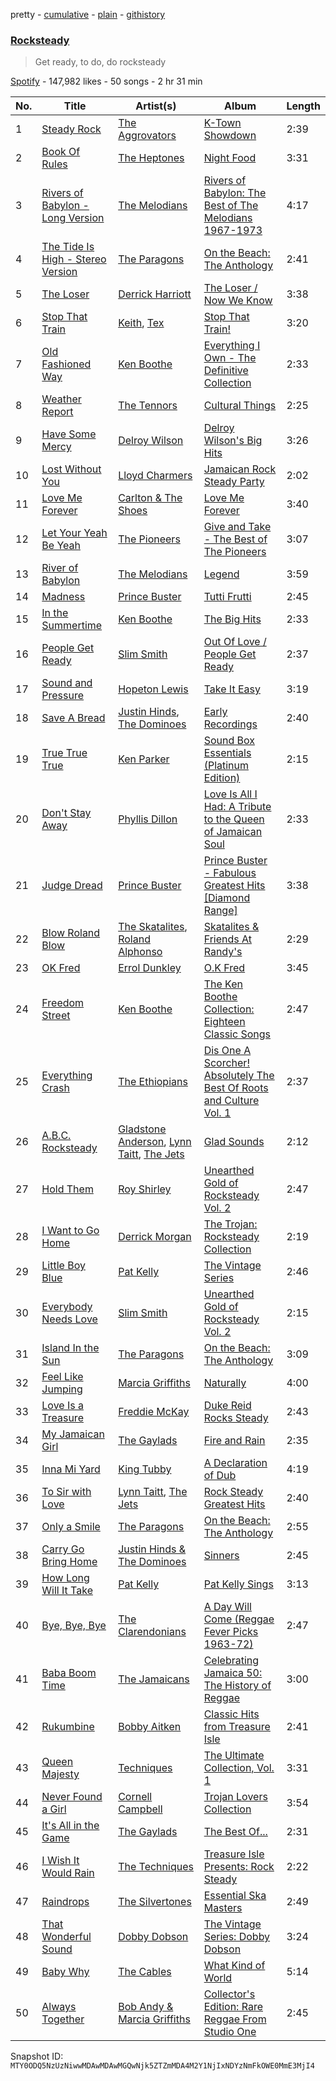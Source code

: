pretty - [cumulative](/playlists/cumulative/37i9dQZF1DXcYHsRTcIw5a.md) - [plain](/playlists/plain/37i9dQZF1DXcYHsRTcIw5a) - [githistory](https://github.githistory.xyz/mackorone/spotify-playlist-archive/blob/main/playlists/plain/37i9dQZF1DXcYHsRTcIw5a)

### [Rocksteady](https://open.spotify.com/playlist/37i9dQZF1DXcYHsRTcIw5a)

> Get ready, to do, do rocksteady

[Spotify](https://open.spotify.com/user/spotify) - 147,982 likes - 50 songs - 2 hr 31 min

| No. | Title | Artist(s) | Album | Length |
|---|---|---|---|---|
| 1 | [Steady Rock](https://open.spotify.com/track/4qabPWXYmTgayl0IFZmIpQ) | [The Aggrovators](https://open.spotify.com/artist/2qX63C7rYqUDrY3CD7sbUm) | [K\-Town Showdown](https://open.spotify.com/album/4jMuTSL7ETQxrHxNmtfhK0) | 2:39 |
| 2 | [Book Of Rules](https://open.spotify.com/track/4PKri4OX2AB2RXj95Y9ZgB) | [The Heptones](https://open.spotify.com/artist/6b5Hxvp7SWlJY5uUrRlzx4) | [Night Food](https://open.spotify.com/album/4ZOQeByfXd1iAgmMk8xpYN) | 3:31 |
| 3 | [Rivers of Babylon \- Long Version](https://open.spotify.com/track/3Q6QQMARzPG55AeV62WQ6S) | [The Melodians](https://open.spotify.com/artist/23FM5hCHWAODLFGMyk6ETI) | [Rivers of Babylon: The Best of The Melodians 1967\-1973](https://open.spotify.com/album/3Jh8nwkZZXaTPXWRaFm4yu) | 4:17 |
| 4 | [The Tide Is High \- Stereo Version](https://open.spotify.com/track/7056gVvC7P3PpltHgippd2) | [The Paragons](https://open.spotify.com/artist/5sCZ2Gc3nZaE3Cav8WG7WG) | [On the Beach: The Anthology](https://open.spotify.com/album/5OegFjiVvk3WecDO5Bofbw) | 2:41 |
| 5 | [The Loser](https://open.spotify.com/track/3AGEHHqBOnAmQiJxxbasJu) | [Derrick Harriott](https://open.spotify.com/artist/1ht9oSlPiNywrg22T2sM8d) | [The Loser / Now We Know](https://open.spotify.com/album/3Q9nz0AiROFVdjAwNDpwhv) | 3:38 |
| 6 | [Stop That Train](https://open.spotify.com/track/04ZaKWF8eYEsVhO8mNxvhB) | [Keith](https://open.spotify.com/artist/7hm0Ngouir56yhbzXu9yRH), [Tex](https://open.spotify.com/artist/1OFhmPA8VQArSdLb7CVClv) | [Stop That Train!](https://open.spotify.com/album/6B5wJp7kFC8s0VMilKj7ou) | 3:20 |
| 7 | [Old Fashioned Way](https://open.spotify.com/track/531hkX8V30OYiB4zfjypy5) | [Ken Boothe](https://open.spotify.com/artist/6jg1EbpTL27toPdfzveorJ) | [Everything I Own \- The Definitive Collection](https://open.spotify.com/album/0fkvv6IpX8t20FO0dlIHY3) | 2:33 |
| 8 | [Weather Report](https://open.spotify.com/track/2PqKhhwvTagEwlueJYwXa1) | [The Tennors](https://open.spotify.com/artist/55bKEFzORmQDLwL57O3Zz4) | [Cultural Things](https://open.spotify.com/album/0oAZsRHJCvTBgfIIKPQmDO) | 2:25 |
| 9 | [Have Some Mercy](https://open.spotify.com/track/6P4TFTWjdO5iXr8EfQVjqz) | [Delroy Wilson](https://open.spotify.com/artist/10j5vcbnSBWXZ1WYyv2a2D) | [Delroy Wilson's Big Hits](https://open.spotify.com/album/2B6fDpOYSkw07Pe7muIihM) | 3:26 |
| 10 | [Lost Without You](https://open.spotify.com/track/3TeLqdhzHB9cuFbaKlNvgm) | [Lloyd Charmers](https://open.spotify.com/artist/3mSM2ALYf2unI6Hk6NGBmD) | [Jamaican Rock Steady Party](https://open.spotify.com/album/4UGon6PLiaTnceOnsT1uM3) | 2:02 |
| 11 | [Love Me Forever](https://open.spotify.com/track/1z0We51LrOGniEJVk9Aid9) | [Carlton & The Shoes](https://open.spotify.com/artist/6mkOssVLhCbXwi57tThPet) | [Love Me Forever](https://open.spotify.com/album/0EYwBETY5u7V1VpzUmqyLu) | 3:40 |
| 12 | [Let Your Yeah Be Yeah](https://open.spotify.com/track/2Dm6EGLAZLjk0iBIdUN9qp) | [The Pioneers](https://open.spotify.com/artist/4CSqr95TKzLmNeClcDr219) | [Give and Take \- The Best of The Pioneers](https://open.spotify.com/album/5TwvKc49ROXhjd3oha206q) | 3:07 |
| 13 | [River of Babylon](https://open.spotify.com/track/7gcelChzsWoGRMwvk6scnQ) | [The Melodians](https://open.spotify.com/artist/23FM5hCHWAODLFGMyk6ETI) | [Legend](https://open.spotify.com/album/1mvWUKXLasKQXNo8iVCnPR) | 3:59 |
| 14 | [Madness](https://open.spotify.com/track/71pBxayPPUWgs99vFMHaCA) | [Prince Buster](https://open.spotify.com/artist/75S63f1AmZUa9gpQvlt5NB) | [Tutti Frutti](https://open.spotify.com/album/0ozlC9XMnxo9ksxV8MsHVm) | 2:45 |
| 15 | [In the Summertime](https://open.spotify.com/track/5l3HpuhW2UTa13ouM1ugug) | [Ken Boothe](https://open.spotify.com/artist/6jg1EbpTL27toPdfzveorJ) | [The Big Hits](https://open.spotify.com/album/12lWmChSdOo8lMY5kXM17k) | 2:33 |
| 16 | [People Get Ready](https://open.spotify.com/track/5g99otFnQZ541aIfHBJWq9) | [Slim Smith](https://open.spotify.com/artist/2PuBpv31beJyhHfvXoku41) | [Out Of Love / People Get Ready](https://open.spotify.com/album/2m3g4OamUO3OUGH26mrnVn) | 2:37 |
| 17 | [Sound and Pressure](https://open.spotify.com/track/0gOB0LAnmJK0IzPudWzi2p) | [Hopeton Lewis](https://open.spotify.com/artist/0mO8aKj6nYryzzlEdPYAPb) | [Take It Easy](https://open.spotify.com/album/0df5wnsgG6FBXXmq4DXe1h) | 3:19 |
| 18 | [Save A Bread](https://open.spotify.com/track/5G0P8RIKWn9jVLiBWi9ViH) | [Justin Hinds](https://open.spotify.com/artist/485PbpVEwbo7jAYs8Z3v9J), [The Dominoes](https://open.spotify.com/artist/16S3H1glektgYRNbvkp9fR) | [Early Recordings](https://open.spotify.com/album/0Daz83iFRx526smzsDFbFL) | 2:40 |
| 19 | [True True True](https://open.spotify.com/track/5lhweqIsmtQFNkCkj23nbs) | [Ken Parker](https://open.spotify.com/artist/3VaRnHxXoKH77giznfGDgh) | [Sound Box Essentials \(Platinum Edition\)](https://open.spotify.com/album/1y0DtuLTm22u30LBrgQfmh) | 2:15 |
| 20 | [Don't Stay Away](https://open.spotify.com/track/2VhVawD5meWiuyI4sL9WAo) | [Phyllis Dillon](https://open.spotify.com/artist/5Gsu4aAUiAALoTVvQduyhh) | [Love Is All I Had: A Tribute to the Queen of Jamaican Soul](https://open.spotify.com/album/4Op7as0pv5F8nGEu4oR0Cl) | 2:33 |
| 21 | [Judge Dread](https://open.spotify.com/track/0XmbuWZ2vn1i8bim4Ug6BL) | [Prince Buster](https://open.spotify.com/artist/75S63f1AmZUa9gpQvlt5NB) | [Prince Buster \- Fabulous Greatest Hits \[Diamond Range\]](https://open.spotify.com/album/3pLpyasCCfOs6mG4FylfVc) | 3:38 |
| 22 | [Blow Roland Blow](https://open.spotify.com/track/3HWPrduj1Nv7woSyLV3lDy) | [The Skatalites](https://open.spotify.com/artist/4og9jrin5xH5JiFPbeGUPb), [Roland Alphonso](https://open.spotify.com/artist/3AxcTqkr4hkBaUEU7J4mSn) | [Skatalites & Friends At Randy's](https://open.spotify.com/album/0xXoIWRmo6jchM2Tf1AjDF) | 2:29 |
| 23 | [OK Fred](https://open.spotify.com/track/2uFwTMJkdPPjIzXWsNbG2a) | [Errol Dunkley](https://open.spotify.com/artist/228y2DiGvQkteqDD2dUZDD) | [O.K Fred](https://open.spotify.com/album/176NRa0L5If0XRPAUWznDx) | 3:45 |
| 24 | [Freedom Street](https://open.spotify.com/track/6LbChaXJgm1NmTmWEBoKjg) | [Ken Boothe](https://open.spotify.com/artist/6jg1EbpTL27toPdfzveorJ) | [The Ken Boothe Collection: Eighteen Classic Songs](https://open.spotify.com/album/12NP8Zg49uP77ozUUSTe99) | 2:47 |
| 25 | [Everything Crash](https://open.spotify.com/track/5zmWqhwriJRLBRDEKBAk8t) | [The Ethiopians](https://open.spotify.com/artist/3TUmwNx3l8S2nCoGKqIhjA) | [Dis One A Scorcher! Absolutely The Best Of Roots and Culture Vol\. 1](https://open.spotify.com/album/0c1hEokDa1kA83dV2qFHoE) | 2:37 |
| 26 | [A.B.C\. Rocksteady](https://open.spotify.com/track/5woVKCevHAbyVp2vPPISH9) | [Gladstone Anderson](https://open.spotify.com/artist/3Z3kWa8uItZfj3a6prijGz), [Lynn Taitt](https://open.spotify.com/artist/2AOn8ToM1vaab3wtU74ldy), [The Jets](https://open.spotify.com/artist/3AHq6rutf72JF0ul8GB6G2) | [Glad Sounds](https://open.spotify.com/album/5HX8xcXRhKcrQCWzv3eoLT) | 2:12 |
| 27 | [Hold Them](https://open.spotify.com/track/5iyyttRc4xFRhKzAu02mtw) | [Roy Shirley](https://open.spotify.com/artist/20SfytGDGLIt4yklvZ38wk) | [Unearthed Gold of Rocksteady Vol\. 2](https://open.spotify.com/album/52WLwJ8y3rQypxuB8z0J5t) | 2:47 |
| 28 | [I Want to Go Home](https://open.spotify.com/track/2nlZ72XBv9MQOUKbIaBoiq) | [Derrick Morgan](https://open.spotify.com/artist/2RM3xqQNdhZknQBsyQl3ZM) | [The Trojan: Rocksteady Collection](https://open.spotify.com/album/5qyd5jrhsQhtwyxSZbI9k8) | 2:19 |
| 29 | [Little Boy Blue](https://open.spotify.com/track/4M8o993Gt5U6mSogtuviYn) | [Pat Kelly](https://open.spotify.com/artist/5mLxA9ySBmpMnMNvx1bEUi) | [The Vintage Series](https://open.spotify.com/album/79trt5vU4vqyna7znhWjqD) | 2:46 |
| 30 | [Everybody Needs Love](https://open.spotify.com/track/5H0CQe9x3iuI4cTPwMfASQ) | [Slim Smith](https://open.spotify.com/artist/2PuBpv31beJyhHfvXoku41) | [Unearthed Gold of Rocksteady Vol\. 2](https://open.spotify.com/album/52WLwJ8y3rQypxuB8z0J5t) | 2:15 |
| 31 | [Island In the Sun](https://open.spotify.com/track/6RVgAYFeWCHaAZFCOErG1D) | [The Paragons](https://open.spotify.com/artist/5sCZ2Gc3nZaE3Cav8WG7WG) | [On the Beach: The Anthology](https://open.spotify.com/album/5OegFjiVvk3WecDO5Bofbw) | 3:09 |
| 32 | [Feel Like Jumping](https://open.spotify.com/track/1kbbrBV0TtXE6Su03JiGuA) | [Marcia Griffiths](https://open.spotify.com/artist/4qLV9FR6ZVLS6W8drD78hM) | [Naturally](https://open.spotify.com/album/5eVn4uEttNUmF5TeJkkaEW) | 4:00 |
| 33 | [Love Is a Treasure](https://open.spotify.com/track/6AqMqvhlkC5Q2uxNhoJAi8) | [Freddie McKay](https://open.spotify.com/artist/6BI5BLDBy5dY19EI2cw1P1) | [Duke Reid Rocks Steady](https://open.spotify.com/album/0uKHcuc5kFXnzBfMyJjgxM) | 2:43 |
| 34 | [My Jamaican Girl](https://open.spotify.com/track/0mygX7F5NhdXHzAD3r1LRI) | [The Gaylads](https://open.spotify.com/artist/1muKxK8kVO8ZKi8i3ymcpd) | [Fire and Rain](https://open.spotify.com/album/7tRCNNjflpSs2fFTA6sTSE) | 2:35 |
| 35 | [Inna Mi Yard](https://open.spotify.com/track/2JrbA3gMvQEhVG9HbTI02w) | [King Tubby](https://open.spotify.com/artist/1AMMMSq3rJdZtFGnBXEkz7) | [A Declaration of Dub](https://open.spotify.com/album/3L1Yh24pd0uYbvCgkuIpaW) | 4:19 |
| 36 | [To Sir with Love](https://open.spotify.com/track/0g2ommIQUwilxSkTNrEmMZ) | [Lynn Taitt](https://open.spotify.com/artist/2AOn8ToM1vaab3wtU74ldy), [The Jets](https://open.spotify.com/artist/3AHq6rutf72JF0ul8GB6G2) | [Rock Steady Greatest Hits](https://open.spotify.com/album/1wFh18B1EcUfc6CHFZ1cta) | 2:40 |
| 37 | [Only a Smile](https://open.spotify.com/track/5bwGUv9VP1m4qmvkRNSqIQ) | [The Paragons](https://open.spotify.com/artist/5sCZ2Gc3nZaE3Cav8WG7WG) | [On the Beach: The Anthology](https://open.spotify.com/album/5OegFjiVvk3WecDO5Bofbw) | 2:55 |
| 38 | [Carry Go Bring Home](https://open.spotify.com/track/2f5ZBl9lzXKLKcKxeauyPp) | [Justin Hinds & The Dominoes](https://open.spotify.com/artist/0TxAbj3qE2NdYzg0SVG09Q) | [Sinners](https://open.spotify.com/album/5hcgXkJak0lw7Z34ujQgG7) | 2:45 |
| 39 | [How Long Will It Take](https://open.spotify.com/track/6qV95w6RYTspqNEZEIL8rh) | [Pat Kelly](https://open.spotify.com/artist/5mLxA9ySBmpMnMNvx1bEUi) | [Pat Kelly Sings](https://open.spotify.com/album/0d7jbK1edQRiaR4r33CTvv) | 3:13 |
| 40 | [Bye, Bye, Bye](https://open.spotify.com/track/4OH81njfQUHI0cUelNICwA) | [The Clarendonians](https://open.spotify.com/artist/4GJL3Iwg1JKo6VembsjOS5) | [A Day Will Come \(Reggae Fever Picks 1963\-72\)](https://open.spotify.com/album/6errP0q4AbDH2Qw8nOhrJ6) | 2:47 |
| 41 | [Baba Boom Time](https://open.spotify.com/track/7aPjIs1vrygEAGgODAo6Ca) | [The Jamaicans](https://open.spotify.com/artist/1EBXhaDx1Mhu3iZ5oC3PJ5) | [Celebrating Jamaica 50: The History of Reggae](https://open.spotify.com/album/5EeBMrKxZEkVcr00cNgZM2) | 3:00 |
| 42 | [Rukumbine](https://open.spotify.com/track/6rz9vltqGd9sVgdSCQpeoV) | [Bobby Aitken](https://open.spotify.com/artist/0XdmNCnL70Uw9QJ0wFypv6) | [Classic Hits from Treasure Isle](https://open.spotify.com/album/46k9jmo15LinMiESHEWSl8) | 2:41 |
| 43 | [Queen Majesty](https://open.spotify.com/track/7mavHEgkrNLqIzlA5wxd5n) | [Techniques](https://open.spotify.com/artist/6pLkHPCOudEqG1cVJXTckJ) | [The Ultimate Collection, Vol\. 1](https://open.spotify.com/album/3OzRkr3Hra8KdXKWcXe2o5) | 3:31 |
| 44 | [Never Found a Girl](https://open.spotify.com/track/5OUARD27TGfCPSnuJh9xo7) | [Cornell Campbell](https://open.spotify.com/artist/1FOvLj8sNCGHjgueUOVvJi) | [Trojan Lovers Collection](https://open.spotify.com/album/5EuOQL9gsUcmO3khx4JSCG) | 3:54 |
| 45 | [It's All in the Game](https://open.spotify.com/track/4Nb43yyzlpANYmNrjxykKx) | [The Gaylads](https://open.spotify.com/artist/1muKxK8kVO8ZKi8i3ymcpd) | [The Best Of...](https://open.spotify.com/album/1tpw4tscpRu4w2tfvZKlX3) | 2:31 |
| 46 | [I Wish It Would Rain](https://open.spotify.com/track/6ObXssCmMOmaUdRMoW8Lpg) | [The Techniques](https://open.spotify.com/artist/7aSGHNg5TRgbrzaUclcNAK) | [Treasure Isle Presents: Rock Steady](https://open.spotify.com/album/3nNuXJadrSzqTJKY2jDU94) | 2:22 |
| 47 | [Raindrops](https://open.spotify.com/track/39RGl1mXtFTjwcyHnbDRUr) | [The Silvertones](https://open.spotify.com/artist/2i7lcqmkXenSMNTeXdAsPZ) | [Essential Ska Masters](https://open.spotify.com/album/4rThjBhFQlgVBhYyky2gTz) | 2:49 |
| 48 | [That Wonderful Sound](https://open.spotify.com/track/46JFegy0KkJNXhZK4BPOrB) | [Dobby Dobson](https://open.spotify.com/artist/5xYXtdpxl2wwzMBSqvgpM0) | [The Vintage Series: Dobby Dobson](https://open.spotify.com/album/3D66zjhBWUvpoYGiBjZrm0) | 3:24 |
| 49 | [Baby Why](https://open.spotify.com/track/7lTLHyXU0OvDf0Es0PffpS) | [The Cables](https://open.spotify.com/artist/7w8k2o1qnc2FXFq5o48ZJV) | [What Kind of World](https://open.spotify.com/album/76PUXnKLSKNPLih9haUnau) | 5:14 |
| 50 | [Always Together](https://open.spotify.com/track/5sNukxsSD2RkxS4tVGsUY7) | [Bob Andy & Marcia Griffiths](https://open.spotify.com/artist/7q5akGSVEfg0j8IxgbdLN3) | [Collector's Edition: Rare Reggae From Studio One](https://open.spotify.com/album/3FkTrxRbPBGXrf2y3VlFbc) | 2:45 |

Snapshot ID: `MTY0ODQ5NzUzNiwwMDAwMDAwMGQwNjk5ZTZmMDA4M2Y1NjIxNDYzNmFkOWE0MmE3MjI4`
